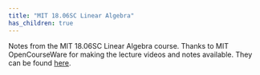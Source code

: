 ```yaml
---
title: "MIT 18.06SC Linear Algebra"
has_children: true
---
```


Notes from the MIT 18.06SC Linear Algebra course. Thanks to MIT OpenCourseWare for making the lecture videos and notes available. They can be found [here](https://ocw.mit.edu/courses/18-06sc-linear-algebra-fall-2011/).